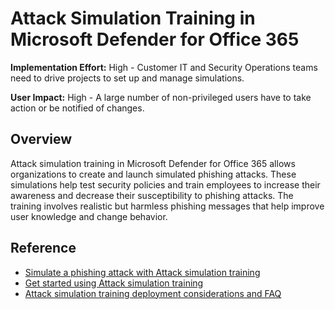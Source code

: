 # Attack Simulation Training in Microsoft Defender for Office 365

**Implementation Effort:** High - Customer IT and Security Operations teams need to drive projects to set up and manage simulations.

**User Impact:** High - A large number of non-privileged users have to take action or be notified of changes.

## Overview
Attack simulation training in Microsoft Defender for Office 365 allows organizations to create and launch simulated phishing attacks. These simulations help test security policies and train employees to increase their awareness and decrease their susceptibility to phishing attacks. The training involves realistic but harmless phishing messages that help improve user knowledge and change behavior.

## Reference
- [Simulate a phishing attack with Attack simulation training](https://learn.microsoft.com/en-us/defender-office-365/attack-simulation-training-simulations)
- [Get started using Attack simulation training](https://learn.microsoft.com/en-us/defender-office-365/attack-simulation-training-get-started)
- [Attack simulation training deployment considerations and FAQ](https://learn.microsoft.com/en-us/defender-office-365/attack-simulation-training-faq)
